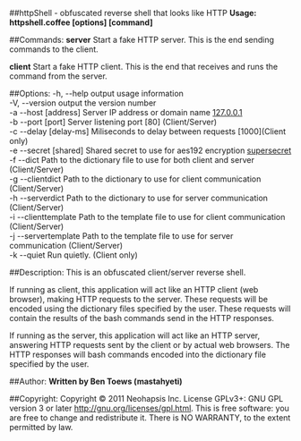 ##httpShell - obfuscated reverse shell that looks like HTTP
**Usage: httpshell.coffee [options] [command]**

##Commands:
**server** 
Start a fake HTTP server. This is the end sending commands to the client.
    
**client** 
Start a fake HTTP client. This is the end that receives and runs the command from the server.

##Options:
-h, --help                      output usage information  
-V, --version                   output the version number  
-a --host [address]             Server IP address or domain name [127.0.0.1](Client/Server)  
-b --port [port]                Server listening port [80] (Client/Server)  
-c --delay [delay-ms]           Miliseconds to delay between requests [1000](Client only)  
-e --secret [shared]            Shared secret to use for aes192 encryption [supersecret](Client/Server)  
-f --dict <filename>            Path to the dictionary file to use for both client and server (Client/Server)  
-g --clientdict <filename>      Path to the dictionary to use for client communication (Client/Server)  
-h --serverdict <filename>      Path to the dictionary to use for server communication (Client/Server)  
-i --clienttemplate <filename>  Path to the template file to use for client communication (Client/Server)  
-j --servertemplate <filename>  Path to the template file to use for server communication (Client/Server)  
-k --quiet                      Run quietly. (Client only)  

##Description:
This is an obfuscated client/server reverse shell. 

If running as client, this application will act like an HTTP client (web browser),
making HTTP requests to the server. These requests will be encoded using the dictionary
files specified by the user. These requests will contain the results of the bash commands
send in the HTTP responses.

If running as the server, this application will act like an HTTP server, answering HTTP requests
sent by the client or by actual web browsers. The HTTP responses will bash commands encoded
into the dictionary file specified by the user.

##Author:
**Written by Ben Toews (mastahyeti)**

##Copyright:
Copyright © 2011 Neohapsis Inc. License GPLv3+: GNU GPL version 3 or later <http://gnu.org/licenses/gpl.html>.
This is free software: you are free to change and redistribute it.  There is NO WARRANTY, to the extent permitted by law.
